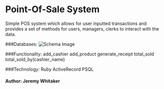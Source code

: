 Point-Of-Sale System
====================

Simple POS system which allows for user inputted transactions and provides a set of methods for users, managers, clerks to interact with the data.

###Databases:
![Schema Image](https://cloud.githubusercontent.com/assets/4127746/4025406/8d80b9fc-2bf7-11e4-9d2a-c4bda2e60fe7.png)

###Functionality:
    add_cashier
    add_product
    generate_receipt
    total_sold
    total_sold_by(cashier_name)


###Technology:
    Ruby
    ActiveRecord
    PSQL

#### Author: Jeremy Whitaker

